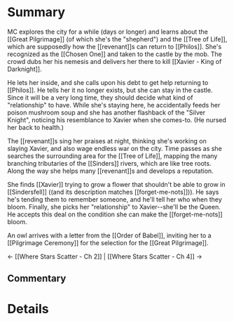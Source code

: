 # Summary
MC explores the city for a while (days or longer) and learns about the [[Great Pilgrimage]] (of which she's the "shepherd") and the [[Tree of Life]], which are supposedly how the [[revenant]]s can return to [[Philos]]. She's recognized as the [[Chosen One]] and taken to the castle by the mob. The crowd dubs her his nemesis and delivers her there to kill [[Xavier - King of Darknight]].

He lets her inside, and she calls upon his debt to get help returning to [[Philos]]. He tells her it no longer exists, but she can stay in the castle. Since it will be a very long time, they should decide what kind of "relationship" to have. While she's staying here, he accidentally feeds her poison mushroom soup and she has another flashback of the "Silver Knight", noticing his resemblance to Xavier when she comes-to. (He nursed her back to health.)

The [[revenant]]s sing her praises at night, thinking she's working on slaying Xavier, and also wage endless war on the city. Time passes as she searches the surrounding area for the [[Tree of Life]], mapping the many branching tributaries of the [[Sinders]] rivers, which are like tree roots. Along the way she helps many [[revenant]]s and develops a reputation.

She finds [[Xavier]] trying to grow a flower that shouldn't be able to grow in [[Sindersfell]] ((and its description matches [[forget-me-nots]])). He says he's tending them to remember someone, and he'll tell her who when they bloom. Finally, she picks her "relationship" to Xavier--she'll be the Queen. He accepts this deal on the condition she can make the [[forget-me-nots]] bloom.

An owl arrives with a letter from the [[Order of Babel]], inviting her to a [[Pilgrimage Ceremony]] for the selection for the [[Great Pilgrimage]].

← [[Where Stars Scatter - Ch 2]] | [[Where Stars Scatter - Ch 4]] →
## Commentary

# Details